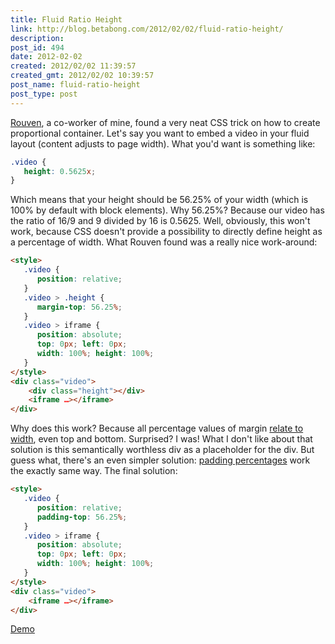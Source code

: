 ```yaml
---
title: Fluid Ratio Height
link: http://blog.betabong.com/2012/02/02/fluid-ratio-height/
description: 
post_id: 494
date: 2012-02-02
created: 2012/02/02 11:39:57
created_gmt: 2012/02/02 10:39:57
post_name: fluid-ratio-height
post_type: post
---
```



[Rouven](http://www.nirazul.ch/), a co-worker of mine, found a very neat CSS trick on how to create proportional container. Let's say you want to embed a video in your fluid layout (content adjusts to page width). What you'd want is something like: 
    
    
```css
.video {
   height: 0.5625x;
}
```

Which means that your height should be 56.25% of your width (which is 100% by default with block elements). Why 56.25%? Because our video has the ratio of 16/9 and 9 divided by 16 is 0.5625. Well, obviously, this won't work, because CSS doesn't provide a possibility to directly define height as a percentage of width. What Rouven found was a really nice work-around: 

```html
<style>
   .video {
      position: relative;
   }
   .video > .height {
      margin-top: 56.25%;
   }
   .video > iframe {
      position: absolute;
      top: 0px; left: 0px;
      width: 100%; height: 100%;
   }
</style>
<div class="video">
    <div class="height"></div>
    <iframe …></iframe>
</div>
```

Why does this work? Because all percentage values of margin [relate to width](http://http://www.w3.org/TR/CSS2/box.html#margin-properties), even top and bottom. Surprised? I was! What I don't like about that solution is this semantically worthless div as a placeholder for the div. But guess what, there's an even simpler solution: [padding percentages](http://www.w3.org/TR/CSS2/box.html#padding-properties) work the exactly same way. The final solution: 
    
```html
<style>
   .video {
      position: relative;
      padding-top: 56.25%;
   }
   .video > iframe {
      position: absolute;
      top: 0px; left: 0px;
      width: 100%; height: 100%;
   }
</style>
<div class="video">
    <iframe …></iframe>
</div>
```

    
    

[Demo](/showcase/fluid-proportion.html)
